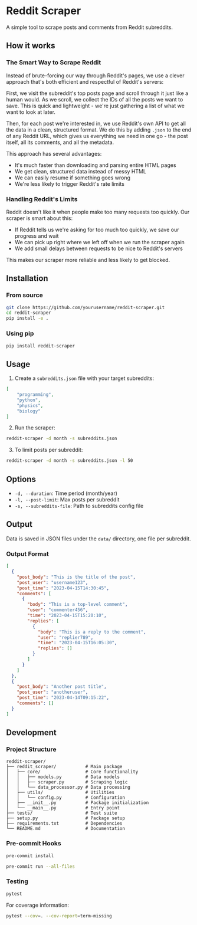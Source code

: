 # Reddit Scraper

A simple tool to scrape posts and comments from Reddit subreddits.

## How it works

### The Smart Way to Scrape Reddit

Instead of brute-forcing our way through Reddit's pages, we use a clever approach that's both efficient and respectful of Reddit's servers:

First, we visit the subreddit's top posts page and scroll through it just like a human would. As we scroll, we collect the IDs of all the posts we want to save. This is quick and lightweight - we're just gathering a list of what we want to look at later.

Then, for each post we're interested in, we use Reddit's own API to get all the data in a clean, structured format. We do this by adding `.json` to the end of any Reddit URL, which gives us everything we need in one go - the post itself, all its comments, and all the metadata.

This approach has several advantages:
- It's much faster than downloading and parsing entire HTML pages
- We get clean, structured data instead of messy HTML
- We can easily resume if something goes wrong
- We're less likely to trigger Reddit's rate limits

### Handling Reddit's Limits

Reddit doesn't like it when people make too many requests too quickly. Our scraper is smart about this:

- If Reddit tells us we're asking for too much too quickly, we save our progress and wait
- We can pick up right where we left off when we run the scraper again
- We add small delays between requests to be nice to Reddit's servers

This makes our scraper more reliable and less likely to get blocked.

## Installation

### From source

```bash
git clone https://github.com/yourusername/reddit-scraper.git
cd reddit-scraper
pip install -e .
```

### Using pip

```bash
pip install reddit-scraper
```

## Usage

1. Create a `subreddits.json` file with your target subreddits:

```json
[
    "programming",
    "python",
    "physics",
    "biology"
]
```

2. Run the scraper:

```bash
reddit-scraper -d month -s subreddits.json
```

3. To limit posts per subreddit:

```bash
reddit-scraper -d month -s subreddits.json -l 50
```

## Options

- `-d, --duration`: Time period (month/year)
- `-l, --post-limit`: Max posts per subreddit
- `-s, --subreddits-file`: Path to subreddits config file

## Output

Data is saved in JSON files under the `data/` directory, one file per subreddit.

### Output Format

```json
[
  {
    "post_body": "This is the title of the post",
    "post_user": "username123",
    "post_time": "2023-04-15T14:30:45",
    "comments": [
      {
        "body": "This is a top-level comment",
        "user": "commenter456",
        "time": "2023-04-15T15:20:10",
        "replies": [
          {
            "body": "This is a reply to the comment",
            "user": "replier789",
            "time": "2023-04-15T16:05:30",
            "replies": []
          }
        ]
      }
    ]
  },
  {
    "post_body": "Another post title",
    "post_user": "anotheruser",
    "post_time": "2023-04-14T09:15:22",
    "comments": []
  }
]
```

## Development

### Project Structure

```
reddit-scraper/
├── reddit_scraper/           # Main package
│   ├── core/                 # Core functionality
│   │   ├── models.py         # Data models
│   │   ├── scraper.py        # Scraping logic
│   │   └── data_processor.py # Data processing
│   ├── utils/                # Utilities
│   │   └── config.py         # Configuration
│   ├── __init__.py           # Package initialization
│   └── __main__.py           # Entry point
├── tests/                    # Test suite
├── setup.py                  # Package setup
├── requirements.txt          # Dependencies
└── README.md                 # Documentation
```

### Pre-commit Hooks

```bash
pre-commit install
```

```bash
pre-commit run --all-files
```

### Testing

```bash
pytest
```

For coverage information:

```bash
pytest --cov=. --cov-report=term-missing
```
